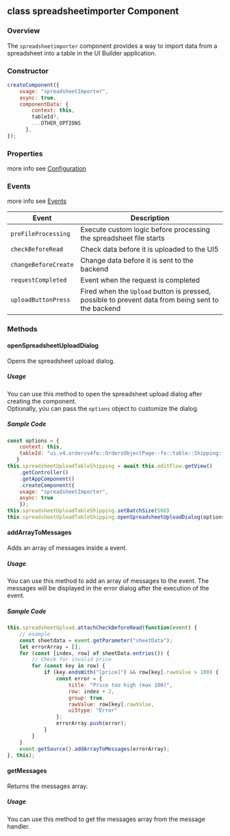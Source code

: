 

## class spreadsheetimporter Component

### Overview

The `spreadsheetimporter` component provides a way to import data from a spreadsheet into a table in the UI Builder application.

### Constructor

```javascript
createComponent({
    usage: "spreadsheetImporter",
    async: true,
    componentData: {
        context: this,
        tableId?,
        ...OTHER_OPTIONS
      },
});
```

### Properties

more info see [Configuration](./Configuration.md)

### Events

more info see [Events](./Events.md)

| Event                | Description                                                                                        |
| -------------------- | -------------------------------------------------------------------------------------------------- |
| `preFileProcessing`  | Execute custom logic before processing the spreadsheet file starts                                 |
| `checkBeforeRead`    | Check data before it is uploaded to the UI5                                                        |
| `changeBeforeCreate` | Change data before it is sent to the backend                                                       |
| `requestCompleted`   | Event when the request is completed                                                                |
| `uploadButtonPress`  | Fired when the `Upload` button is pressed, possible to prevent data from being sent to the backend |

### Methods

#### openSpreadsheetUploadDialog

Opens the spreadsheet upload dialog.

##### Usage

You can use this method to open the spreadsheet upload dialog after creating the component.  
Optionally, you can pass the `options` object to customize the dialog.

##### Sample Code

```javascript
const options = {
    context: this,
    tableId: "ui.v4.ordersv4fe::OrdersObjectPage--fe::table::Shipping::LineItem-innerTable"
   }
this.spreadsheetUploadTableShipping = await this.editFlow.getView()
    .getController()
    .getAppComponent()
    .createComponent({
    usage: "spreadsheetImporter",
    async: true
    });
this.spreadsheetUploadTableShipping.setBatchSize(500)
this.spreadsheetUploadTableShipping.openSpreadsheetUploadDialog(options);
```

#### addArrayToMessages

Adds an array of messages inside a event.

##### Usage

You can use this method to add an array of messages to the event. The messages will be displayed in the error dialog after the execution of the event.

##### Sample Code

```javascript
this.spreadsheetUpload.attachCheckBeforeRead(function(event) {
    // example
    const sheetdata = event.getParameter("sheetData");
    let errorArray = [];
    for (const [index, row] of sheetData.entries()) {
        // Check for invalid price
        for (const key in row) {
            if (key.endsWith("[price]") && row[key].rawValue > 100) {
                const error = {
                    title: "Price too high (max 100)",
                    row: index + 2,
                    group: true,
                    rawValue: row[key].rawValue,
                    ui5type: "Error"
                };
                errorArray.push(error);
            }
        }
    }
    event.getSource().addArrayToMessages(errorArray);
}, this);
```

#### getMessages

Returns the messages array.

##### Usage

You can use this method to get the messages array from the message handler.
